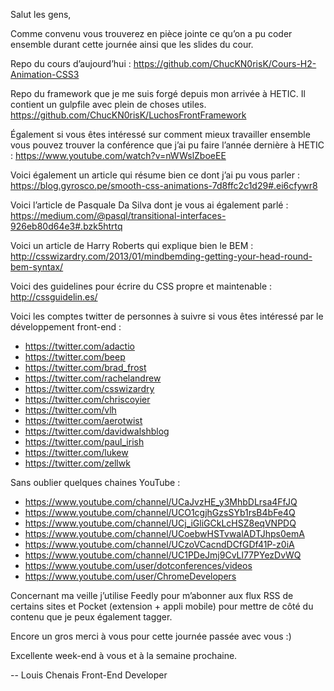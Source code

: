 Salut les gens,

Comme convenu vous trouverez en pièce jointe ce qu’on a pu coder ensemble durant cette journée ainsi que les slides du cour.

Repo du cours d’aujourd’hui : https://github.com/ChucKN0risK/Cours-H2-Animation-CSS3

Repo du framework que je me suis forgé depuis mon arrivée à HETIC. Il contient un gulpfile avec plein de choses utiles.
https://github.com/ChucKN0risK/LuchosFrontFramework

Également si vous êtes intéressé sur comment mieux travailler ensemble vous pouvez trouver la conférence que j’ai pu faire l’année dernière à HETIC : 
https://www.youtube.com/watch?v=nWWslZboeEE

Voici également un article qui résume bien ce dont j’ai pu vous parler : 
https://blog.gyrosco.pe/smooth-css-animations-7d8ffc2c1d29#.ei6cfywr8

Voici l’article de Pasquale Da Silva dont je vous ai également parlé :
https://medium.com/@pasql/transitional-interfaces-926eb80d64e3#.bzk5htrtq

Voici un article de Harry Roberts qui explique bien le BEM :
http://csswizardry.com/2013/01/mindbemding-getting-your-head-round-bem-syntax/

Voici des guidelines pour écrire du CSS propre et maintenable : 
http://cssguidelin.es/

Voici les comptes twitter de personnes à suivre si vous êtes intéressé par le développement front-end : 
- https://twitter.com/adactio
- https://twitter.com/beep
- https://twitter.com/brad_frost
- https://twitter.com/rachelandrew
- https://twitter.com/csswizardry
- https://twitter.com/chriscoyier
- https://twitter.com/vlh
- https://twitter.com/aerotwist
- https://twitter.com/davidwalshblog
- https://twitter.com/paul_irish
- https://twitter.com/lukew
- https://twitter.com/zellwk

Sans oublier quelques chaines YouTube :
- https://www.youtube.com/channel/UCaJvzHE_y3MhbDLrsa4FfJQ
- https://www.youtube.com/channel/UCO1cgjhGzsSYb1rsB4bFe4Q
- https://www.youtube.com/channel/UCj_iGliGCkLcHSZ8eqVNPDQ
- https://www.youtube.com/channel/UCoebwHSTvwalADTJhps0emA
- https://www.youtube.com/channel/UCzoVCacndDCfGDf41P-z0iA
- https://www.youtube.com/channel/UC1PDeJmj9CvLl77PYezDvWQ
- https://www.youtube.com/user/dotconferences/videos
- https://www.youtube.com/user/ChromeDevelopers

Concernant ma veille j’utilise Feedly pour m’abonner aux flux RSS de certains sites et Pocket (extension + appli mobile) pour mettre de côté du contenu que je peux également tagger.

Encore un gros merci à vous pour cette journée passée avec vous :)

Excellente week-end à vous et à la semaine prochaine.

--
Louis Chenais
Front-End Developer